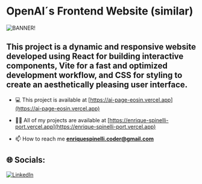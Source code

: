# OpenAI´s Frontend Website (similar)

![BANNER!](ai_website.png)

## This project is a dynamic and responsive website developed using React for building interactive components, Vite for a fast and optimized development workflow, and CSS for styling to create an aesthetically pleasing user interface.

- 💻 This project is available at [https://ai-page-eosin.vercel.app](https://ai-page-eosin.vercel.app)

- 👨‍💻 All of my projects are available at [https://enrique-spinelli-port.vercel.app](https://enrique-spinelli-port.vercel.app)

- 📫 How to reach me **enriquespinelli.coder@gmail.com**

## 🌐 Socials:
[![LinkedIn](https://img.shields.io/badge/LinkedIn-%230077B5.svg?logo=linkedin&logoColor=white)](https://linkedin.com/in/enrique-javier-spinelli-coder) 



